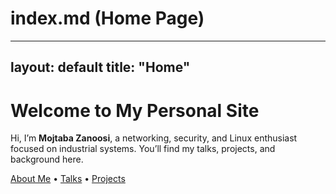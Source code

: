 # index.md (Home Page)
---
layout: default
title: "Home"
---

# Welcome to My Personal Site

Hi, I’m **Mojtaba Zanoosi**, a networking, security, and Linux enthusiast focused on industrial systems. You’ll find my talks, projects, and background here.

[About Me](/about/) • [Talks](/talks/) • [Projects](/projects/)

